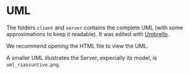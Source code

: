 UML
===

The folders `client` and `server` contains the complete UML (with some approximations
to keep it readable). It was edited with [Umbrello](https://umbrello.kde.org/).

We recommend opening the HTML file to view the UML.

A smaller UML illustrates the Server, expecially its model, is `uml_riassuntivo.png`.